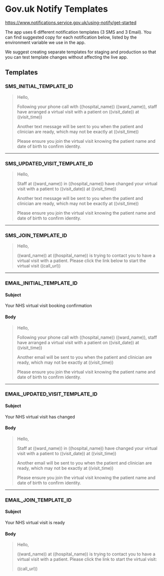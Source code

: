 # Gov.uk Notify Templates

https://www.notifications.service.gov.uk/using-notify/get-started

The app uses 6 different notification templates (3 SMS and 3 Email). You can find suggested copy for each notification below, listed by the environment variable we use in the app.

We suggest creating separate templates for staging and production so that you can test template changes without affecting the live app.

## Templates

### SMS_INITIAL_TEMPLATE_ID

> Hello,
>
> Following your phone call with ((hospital_name)) ((ward_name)), staff have arranged a virtual visit with a patient on ((visit_date)) at ((visit_time))
>
> Another text message will be sent to you when the patient and clinician are ready, which may not be exactly at ((visit_time))
>
> Please ensure you join the virtual visit knowing the patient name and date of birth to confirm identity.

---

### SMS_UPDATED_VISIT_TEMPLATE_ID

> Hello,
>
> Staff at ((ward_name)) in ((hospital_name)) have changed your virtual visit with a patient to ((visit_date)) at ((visit_time))
>
> Another text message will be sent to you when the patient and clinician are ready, which may not be exactly at ((visit_time))
>
> Please ensure you join the virtual visit knowing the patient name and date of birth to confirm identity.

---

### SMS_JOIN_TEMPLATE_ID

> Hello,
>
> ((ward_name)) at ((hospital_name)) is trying to contact you to have a virtual visit with a patient. Please click the link below to start the virtual visit
> ((call_url))

---

### EMAIL_INITIAL_TEMPLATE_ID

#### Subject

Your NHS virtual visit booking confirmation

#### Body

> Hello,
>
> Following your phone call with ((hospital_name)) ((ward_name)), staff have arranged a virtual visit with a patient on ((visit_date)) at ((visit_time))
>
> Another email will be sent to you when the patient and clinician are ready, which may not be exactly at ((visit_time))
>
> Please ensure you join the virtual visit knowing the patient name and date of birth to confirm identity.

---

### EMAIL_UPDATED_VISIT_TEMPLATE_ID

#### Subject

Your NHS virtual visit has changed

#### Body

> Hello,
>
> Staff at ((ward_name)) in ((hospital_name)) have changed your virtual visit with a patient to ((visit_date)) at ((visit_time))
>
> Another email will be sent to you when the patient and clinician are ready, which may not be exactly at ((visit_time))
>
> Please ensure you join the virtual visit knowing the patient name and date of birth to confirm identity.

---

### EMAIL_JOIN_TEMPLATE_ID

#### Subject

Your NHS virtual visit is ready

#### Body

> Hello,
>
> ((ward_name)) at ((hospital_name)) is trying to contact you to have a virtual visit with a patient. Please click the link to start the virtual visit:
>
> ((call_url))
